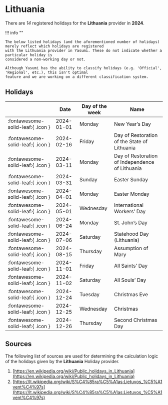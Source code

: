 # Lithuania

There are _14_ registered holidays for the **Lithuania** provider in **2024**.

!!! info ""

    The below listed holidays (and the aforementioned number of holidays) merely reflect which holidays are registered
    with the Lithuania provider in Yasumi. These do not indicate whether a particular holiday is
    considered a non-working day or not.

    Although Yasumi has the ability to classify holidays (e.g. 'Official', 'Regional', etc.), this isn't optimal
    feature and we are working on a different classification system.

## Holidays

|     | Date | Day of the week | Name |
| --- | ---- | --------------- | ---- |
| :fontawesome-solid-leaf:{ .icon } | 2024-01-01 | Monday | New Year’s Day |
| :fontawesome-solid-leaf:{ .icon } | 2024-02-16 | Friday | Day of Restoration of the State of Lithuania |
| :fontawesome-solid-leaf:{ .icon } | 2024-03-11 | Monday | Day of Restoration of Independence of Lithuania |
| :fontawesome-solid-leaf:{ .icon } | 2024-03-31 | Sunday | Easter Sunday |
| :fontawesome-solid-leaf:{ .icon } | 2024-04-01 | Monday | Easter Monday |
| :fontawesome-solid-leaf:{ .icon } | 2024-05-01 | Wednesday | International Workers’ Day |
| :fontawesome-solid-leaf:{ .icon } | 2024-06-24 | Monday | St. John’s Day |
| :fontawesome-solid-leaf:{ .icon } | 2024-07-06 | Saturday | Statehood Day (Lithuania) |
| :fontawesome-solid-leaf:{ .icon } | 2024-08-15 | Thursday | Assumption of Mary |
| :fontawesome-solid-leaf:{ .icon } | 2024-11-01 | Friday | All Saints’ Day |
| :fontawesome-solid-leaf:{ .icon } | 2024-11-02 | Saturday | All Souls’ Day |
| :fontawesome-solid-leaf:{ .icon } | 2024-12-24 | Tuesday | Christmas Eve |
| :fontawesome-solid-leaf:{ .icon } | 2024-12-25 | Wednesday | Christmas |
| :fontawesome-solid-leaf:{ .icon } | 2024-12-26 | Thursday | Second Christmas Day |

## Sources

The following list of sources are used for determining the calculation logic of
the holidays given by the **Lithuania** Holiday provider.

1. [https://en.wikipedia.org/wiki/Public_holidays_in_Lithuania](https://en.wikipedia.org/wiki/Public_holidays_in_Lithuania)
1. [https://lt.wikipedia.org/wiki/S%C4%85ra%C5%A1as:Lietuvos_%C5%A1vent%C4%97s](https://lt.wikipedia.org/wiki/S%C4%85ra%C5%A1as:Lietuvos_%C5%A1vent%C4%97s)
